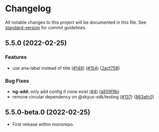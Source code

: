 # Changelog

All notable changes to this project will be documented in this file. See [standard-version](https://github.com/conventional-changelog/standard-version) for commit guidelines.

## 5.5.0 (2022-02-25)

### Features

- use aria-label instead of title ([#148](https://github.com/blackbaud/skyux/issues/148)) ([#154](https://github.com/blackbaud/skyux/issues/154)) ([2acf758](https://github.com/blackbaud/skyux/commit/2acf75809413ab36db2539ba3680ace02b586402))

### Bug Fixes

- **ng-add:** only add config if none exist ([#4](https://github.com/blackbaud/skyux/issues/4)) ([a859f9b](https://github.com/blackbaud/skyux/commit/a859f9b40134a21d09a1fdad77bbe1c9e7ce285a))
- remove circular dependency on @skyux-sdk/testing ([#137](https://github.com/blackbaud/skyux/issues/137)) ([863afc0](https://github.com/blackbaud/skyux/commit/863afc0e33710d6010705ee871094fe1504036d7))

## 5.5.0-beta.0 (2022-02-25)

- First release within monorepo.
